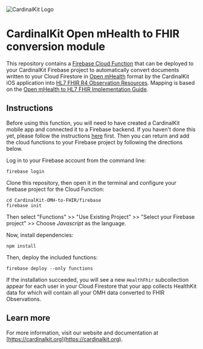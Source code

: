 ![CardinalKit Logo](https://github.com/CardinalKit/CardinalKit/raw/master/CardinalKit-Web-Assets/header.png?raw=true)

# CardinalKit Open mHealth to FHIR conversion module

This repository contains a [Firebase Cloud Function](https://firebase.google.com/products/functions) that can be deployed to your CardinalKit Firebase project to automatically 
convert documents written to your Cloud Firestore in [Open mHealth](https://openmhealth.org) format by the CardinalKit iOS application into [HL7 FHIR R4 Observation Resources](https://www.hl7.org/fhir/observation-examples.html). Mapping is based on the [Open mHealth to HL7 FHIR Implementation Guide](https://healthedata1.github.io/mFHIR/).

## Instructions

Before using this function, you will need to have created a CardinalKit mobile app and connected it to a Firebase backend. If you haven't done this yet, please follow the instructions [here](https://cardinalkit.org/cardinalkit-docs/1-cardinalkit-app/1-start.html) first. Then you can return and add the cloud functions to your Firebase project by following the directions below.

Log in to your Firebase account from the command line:

```
firebase login
```

Clone this repository, then open it in the terminal and configure your firebase project for the Cloud Function:

```
cd CardinalKit-OMH-to-FHIR/firebase
firebase init
```

Then select "Functions" >> "Use Existing Project" >> "Select your Firebase project" >> Choose *Javascript* as the language.

Now, install dependencies:

```
npm install
```

Then, deploy the included functions:

```
firebase deploy --only functions
```

If the installation succeeded, you will see a new `HealthFhir` subcollection appear for each user in your Cloud Firestore that your app collects HealthKit data for which will contain all your OMH data converted to FHIR Observations. 

## Learn more

For more information, visit our website and documentation at [https://cardinalkit.org](https://cardinalkit.org).
